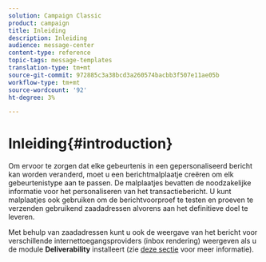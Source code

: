 ```yaml
---
solution: Campaign Classic
product: campaign
title: Inleiding
description: Inleiding
audience: message-center
content-type: reference
topic-tags: message-templates
translation-type: tm+mt
source-git-commit: 972885c3a38bcd3a260574bacbb3f507e11ae05b
workflow-type: tm+mt
source-wordcount: '92'
ht-degree: 3%

---
```



# Inleiding{#introduction}

Om ervoor te zorgen dat elke gebeurtenis in een gepersonaliseerd bericht kan worden veranderd, moet u een berichtmalplaatje creëren om elk gebeurtenistype aan te passen. De malplaatjes bevatten de noodzakelijke informatie voor het personaliseren van het transactiebericht. U kunt malplaatjes ook gebruiken om de berichtvoorproef te testen en proeven te verzenden gebruikend zaadadressen alvorens aan het definitieve doel te leveren.

Met behulp van zaadadressen kunt u ook de weergave van het bericht voor verschillende internettoegangsproviders (inbox rendering) weergeven als u de module **Deliverability** installeert (zie [deze sectie](../../delivery/using/about-deliverability.md) voor meer informatie).
